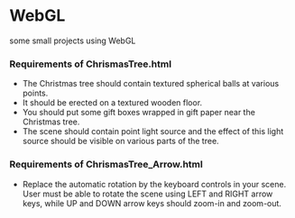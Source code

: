 # WebGL
some small projects using WebGL

### Requirements of ChrismasTree.html
- The Christmas tree should contain textured spherical balls at various points.
- It should be erected on a textured wooden floor.
- You should put some gift boxes wrapped in gift paper near the Christmas tree.
- The scene should contain point light source and the effect of this light source should be visible on various parts of the tree.
### Requirements of ChrismasTree_Arrow.html
- Replace the automatic rotation by the keyboard controls in your scene. User must be able to rotate the scene using LEFT and RIGHT arrow keys, while UP and DOWN arrow keys should zoom-in and zoom-out.
